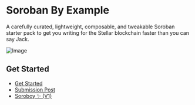 # Soroban By Example 

A carefully curated, lightweight, composable, and tweakable Soroban starter pack to get you writing for the Stellar blockchain faster than you can say Jack.

![Image](https://sorobanexamples.xyz/soroban-og.png)

## Get Started
- [Get Started](https://sorobanexamples.xyz/getting-started)
- [Submission Post](https://dev.to/koolamusic/soroban-by-example-5bg4)
- [Soroboy ✨ (V1)](https://chatgpt.com/g/g-oW0Pjt0tu-soroboy)
